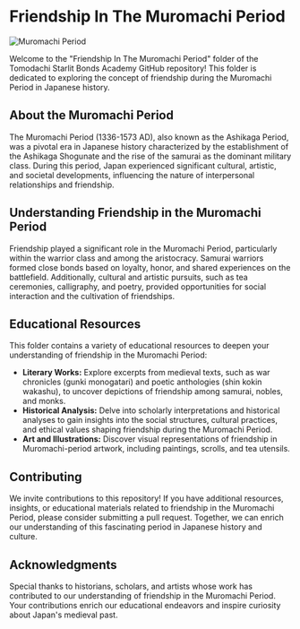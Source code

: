 # Friendship In The Muromachi Period

![Muromachi Period](muromachi_period.jpg)

Welcome to the "Friendship In The Muromachi Period" folder of the Tomodachi Starlit Bonds Academy GitHub repository! This folder is dedicated to exploring the concept of friendship during the Muromachi Period in Japanese history.

## About the Muromachi Period

The Muromachi Period (1336-1573 AD), also known as the Ashikaga Period, was a pivotal era in Japanese history characterized by the establishment of the Ashikaga Shogunate and the rise of the samurai as the dominant military class. During this period, Japan experienced significant cultural, artistic, and societal developments, influencing the nature of interpersonal relationships and friendship.

## Understanding Friendship in the Muromachi Period

Friendship played a significant role in the Muromachi Period, particularly within the warrior class and among the aristocracy. Samurai warriors formed close bonds based on loyalty, honor, and shared experiences on the battlefield. Additionally, cultural and artistic pursuits, such as tea ceremonies, calligraphy, and poetry, provided opportunities for social interaction and the cultivation of friendships.

## Educational Resources

This folder contains a variety of educational resources to deepen your understanding of friendship in the Muromachi Period:

- **Literary Works:** Explore excerpts from medieval texts, such as war chronicles (gunki monogatari) and poetic anthologies (shin kokin wakashu), to uncover depictions of friendship among samurai, nobles, and monks.
- **Historical Analysis:** Delve into scholarly interpretations and historical analyses to gain insights into the social structures, cultural practices, and ethical values shaping friendship during the Muromachi Period.
- **Art and Illustrations:** Discover visual representations of friendship in Muromachi-period artwork, including paintings, scrolls, and tea utensils.

## Contributing

We invite contributions to this repository! If you have additional resources, insights, or educational materials related to friendship in the Muromachi Period, please consider submitting a pull request. Together, we can enrich our understanding of this fascinating period in Japanese history and culture.

## Acknowledgments

Special thanks to historians, scholars, and artists whose work has contributed to our understanding of friendship in the Muromachi Period. Your contributions enrich our educational endeavors and inspire curiosity about Japan's medieval past.
